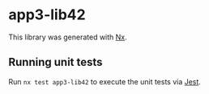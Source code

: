 # app3-lib42

This library was generated with [Nx](https://nx.dev).

## Running unit tests

Run `nx test app3-lib42` to execute the unit tests via [Jest](https://jestjs.io).
